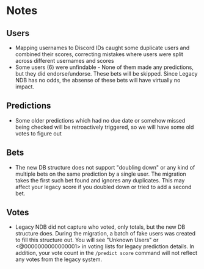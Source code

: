 # Notes

## Users

- Mapping usernames to Discord IDs caught some duplicate users and combined their scores, correcting mistakes where users were split across different usernames and scores
- Some users (6) were unfindable - None of them made any predictions, but they did endorse/undorse. These bets will be skipped. Since Legacy NDB has no odds, the absense of these bets will have virtually no impact.

## Predictions

- Some older predictions which had no due date or somehow missed being checked will be retroactively triggered, so we will have some old votes to figure out

## Bets

- The new DB structure does not support "doubling down" or any kind of multiple bets on the same prediction by a single user. The migration takes the first such bet found and ignores any duplicates. This may affect your legacy score if you doubled down or tried to add a second bet.

## Votes

- Legacy NDB did not capture who voted, only totals, but the new DB structure does. During the migration, a batch of fake users was created to fill this structure out. You will see "Unknown Users" or <@0000000000000001> in voting lists for legacy prediction details. In addition, your vote count in the `/predict score` command will not reflect any votes from the legacy system.
